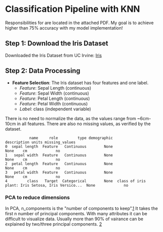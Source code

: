 # Classification Pipeline with KNN

Responsibilities for are located in the attached PDF. My goal is to achieve higher than 75% accuracy with my model implementation!

## Step 1: Download the Iris Dataset
Downloaded the Iris Dataset from UC Irvine: [Iris](https://archive.ics.uci.edu/dataset/53/iris)

## Step 2: Data Processing

- **Feature Selection**: The Iris dataset has four features and one label. 
    - *Feature*: Sepal Length (continuous)
    - *Feature*: Sepal Width (continuous)
    - *Feature*: Petal Length (continuous)
    - *Feature*: Petal Width (continuous)
    - *Label*: class (independent variable)

There is no need to normalize the data, as the values range from ~6cm-10cm in all features. There are also no missing values, as verified by the dataset. 

```
           name     role         type demographic                                        description units missing_values
0  sepal length  Feature   Continuous        None                                               None    cm             no
1   sepal width  Feature   Continuous        None                                               None    cm             no
2  petal length  Feature   Continuous        None                                               None    cm             no
3   petal width  Feature   Continuous        None                                               None    cm             no
4         class   Target  Categorical        None  class of iris plant: Iris Setosa, Iris Versico...  None             no
```

### PCA to reduce dimensions
In PCA, n_components is the "number of components to keep".[1](https://scikit-learn.org/stable/modules/generated/sklearn.decomposition.PCA.html) It takes the first n number of principal components. With many attributes it can be difficult to visualize data. Usually more than 90% of vairance can be explained by two/three principal components. [2](https://www.geeksforgeeks.org/implementing-pca-in-python-with-scikit-learn/)
